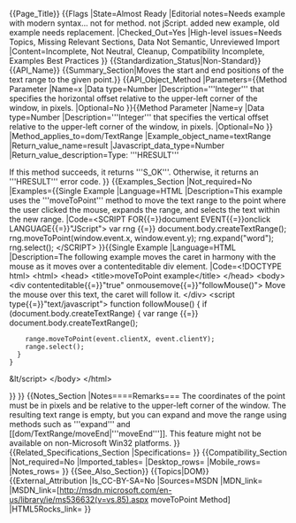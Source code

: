 {{Page_Title}}
{{Flags
|State=Almost Ready
|Editorial notes=Needs example with modern syntax... not for method.
not jScript. added new example,
old example needs replacement.
|Checked_Out=Yes
|High-level issues=Needs Topics, Missing Relevant Sections, Data Not Semantic, Unreviewed Import
|Content=Incomplete, Not Neutral, Cleanup, Compatibility Incomplete, Examples Best Practices
}}
{{Standardization_Status|Non-Standard}}
{{API_Name}}
{{Summary_Section|Moves the start and end positions of the text range to the given point.}}
{{API_Object_Method
|Parameters={{Method Parameter
|Name=x
|Data type=Number
|Description='''Integer''' that specifies the horizontal offset relative to the upper-left corner of the window, in pixels.
|Optional=No
}}{{Method Parameter
|Name=y
|Data type=Number
|Description='''Integer''' that specifies the vertical offset relative to the upper-left corner of the window, in pixels.
|Optional=No
}}
|Method_applies_to=dom/TextRange
|Example_object_name=textRange
|Return_value_name=result
|Javascript_data_type=Number
|Return_value_description=Type: '''HRESULT'''

If this method succeeds, it returns '''S_OK'''. Otherwise, it returns an '''HRESULT''' error code.
}}
{{Examples_Section
|Not_required=No
|Examples={{Single Example
|Language=HTML
|Description=This example uses the '''moveToPoint''' method to move the text range to the point where the user clicked the mouse, expands the range, and selects the text within the new range.
|Code=&lt;SCRIPT FOR{{=}}document EVENT{{=}}onclick LANGUAGE{{=}}"JScript"&gt;
    var rng {{=}} document.body.createTextRange();
    rng.moveToPoint(window.event.x, window.event.y);
    rng.expand("word");
    rng.select();
&lt;/SCRIPT&gt;
}}{{Single Example
|Language=HTML
|Description=The following example moves the caret in harmony with the mouse as it moves over a contenteditable div element.
|Code=&lt;!DOCTYPE html&gt;
&lt;html&gt;
&lt;head&gt;
  &lt;title&gt;moveToPoint example&lt;/title&gt;
&lt;/head&gt;
&lt;body&gt;
  &lt;div contenteditable{{=}}"true" onmousemove{{=}}"followMouse()">
    Move the mouse over this text, the caret will follow it.
  &lt;/div&gt;
  &lt;script type{{=}}"text/javascript"&gt;
    function followMouse() {
      if (document.body.createTextRange) {
        var range {{=}} document.body.createTextRange();

        range.moveToPoint(event.clientX, event.clientY);
        range.select();
      }
    }
  &lt/script&gt;
&lt;/body&gt;
&lt;/html&gt;

}}
}}
{{Notes_Section
|Notes====Remarks===
The coordinates of the point must be in pixels and be relative to the upper-left corner of the window. The resulting text range is empty, but you can expand and move the range using methods such as '''expand''' and [[dom/TextRange/moveEnd|'''moveEnd''']].
This feature might not be available on non-Microsoft Win32 platforms.
}}
{{Related_Specifications_Section
|Specifications=
}}
{{Compatibility_Section
|Not_required=No
|Imported_tables=
|Desktop_rows=
|Mobile_rows=
|Notes_rows=
}}
{{See_Also_Section}}
{{Topics|DOM}}
{{External_Attribution
|Is_CC-BY-SA=No
|Sources=MSDN
|MDN_link=
|MSDN_link=[http://msdn.microsoft.com/en-us/library/ie/ms536632(v=vs.85).aspx moveToPoint Method]
|HTML5Rocks_link=
}}